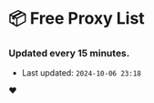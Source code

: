 # :package: Free Proxy List
### Updated every 15 minutes.

- Last updated: `2024-10-06 23:18`

:heart:
